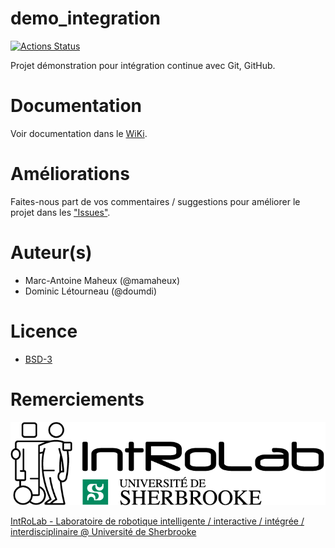 # demo_integration
[![Actions Status](https://github.com/introlab/demo_integration/actions/workflows/build_test_and_release.yml/badge.svg)](https://github.com/introlab/demo_integration/actions)

Projet démonstration pour intégration continue avec Git, GitHub.

# Documentation
Voir documentation dans le [WiKi](https://github.com/introlab/demo_integration/wiki).

# Améliorations
Faites-nous part de vos commentaires / suggestions pour améliorer le projet dans les ["Issues"](https://github.com/introlab/demo_integration/issues).

# Auteur(s)
* Marc-Antoine Maheux (@mamaheux)
* Dominic Létourneau (@doumdi)

# Licence
* [BSD-3](LICENSE)

# Remerciements

![IntRoLab](docs/IntRoLab.png)

[IntRoLab - Laboratoire de robotique intelligente / interactive / intégrée / interdisciplinaire @ Université de Sherbrooke](https://introlab.3it.usherbrooke.ca)
